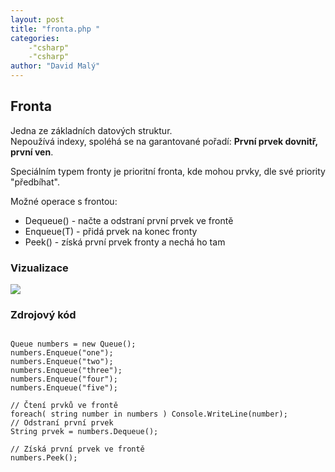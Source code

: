 ```yaml
---
layout: post
title: "fronta.php "
categories:
    -"csharp"
    -"csharp"
author: "David Malý"
--- 
```



## Fronta


Jedna ze základních datových struktur.
<br>Nepoužívá indexy, spoléhá se na garantované pořadí: **První prvek dovnitř, první ven**.



Speciálním typem fronty je prioritní fronta, kde mohou prvky, dle své priority "předbíhat".



Možné operace s frontou:


- Dequeue() - načte a odstraní první prvek ve frontě
- Enqueue(T) - přidá prvek na konec fronty
- Peek() - získá první prvek fronty a nechá ho tam


### Vizualizace
![](images/Queue.png)

### Zdrojový kód

```

Queue numbers = new Queue();
numbers.Enqueue("one");
numbers.Enqueue("two");
numbers.Enqueue("three");
numbers.Enqueue("four");
numbers.Enqueue("five");

// Čtení prvků ve frontě
foreach( string number in numbers ) Console.WriteLine(number);
// Odstraní první prvek
String prvek = numbers.Dequeue();

// Získá první prvek ve frontě
numbers.Peek();

```
